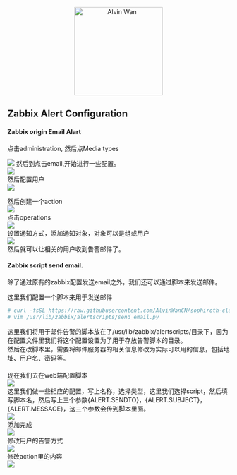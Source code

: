 <p align='center'> <a href='https://github.com/alvinwancn' target="_blank"> <img src='https://github.com/AlvinWanCN/life-record/raw/master/images/etlucency.png' alt='Alvin Wan' width=200></a></p>

## Zabbix Alert Configuration

 
#### Zabbix origin Email Alart

点击administration, 然后点Media types

<img src=images/1.jpg>
然后到点击email,开始进行一些配置。</br>
<img src=images/2.jpg></br>
然后配置用户 </br>
<img src=images/3.jpg></br>

然后创建一个action </br>
<img src=images/4.jpg></br>
点击operations </br>
<img src=images/5.jpg></br>
设置通知方式，添加通知对象，对象可以是组或用户 </br>
<img src=images/6.jpg></br>
然后就可以让相关的用户收到告警邮件了。


#### Zabbix script send email.

除了通过原有的zabbix配置发送email之外，我们还可以通过脚本来发送邮件。

这里我们配置一个脚本来用于发送邮件

```bash
# curl -fsSL https://raw.githubusercontent.com/AlvinWanCN/sophiroth-cluster/master/zabbix.alv.pub/zabbix/scripts/send_email.py > /usr/lib/zabbix/alertscripts/send_email.py
# vim /usr/lib/zabbix/alertscripts/send_email.py
```
这里我们将用于邮件告警的脚本放在了/usr/lib/zabbix/alertscripts/目录下，因为在配置文件里我们将这个配置设置为了用于存放告警脚本的目录。</br>
然后在改脚本里，需要将邮件服务器的相关信息修改为实际可以用的信息，包括地址、用户名、密码等。
####

现在我们去在web端配置脚本</br>
<img src=images/7.jpg></br>
这里我们做一些相应的配置，写上名称，选择类型，这里我们选择script，然后填写脚本名，然后写上三个参数{ALERT.SENDTO}，{ALERT.SUBJECT}，{ALERT.MESSAGE}，这三个参数会传到脚本里面。</br>
<img src=images/8.jpg></br>
添加完成</br>
<img src=images/9.jpg></br>
修改用户的告警方式</br>
<img src=images/10.jpg></br>
修改action里的内容</br>
<img src=images/11.jpg></br>